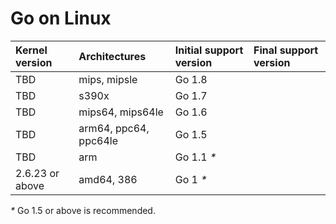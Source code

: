 # Go on Linux

| **Kernel version** | **Architectures**     | **Initial support version** | **Final support version** |
|:-------------------|:----------------------|:----------------------------|:--------------------------|
| TBD                | mips, mipsle          | Go 1.8                      |                           |
| TBD                | s390x                 | Go 1.7                      |                           |
| TBD                | mips64, mips64le      | Go 1.6                      |                           |
| TBD                | arm64, ppc64, ppc64le | Go 1.5                      |                           |
| TBD                | arm                   | Go 1.1 _*_                  |                           |
| 2.6.23 or above    | amd64, 386            | Go 1 _*_                    |                           |
_*_ Go 1.5 or above is recommended.